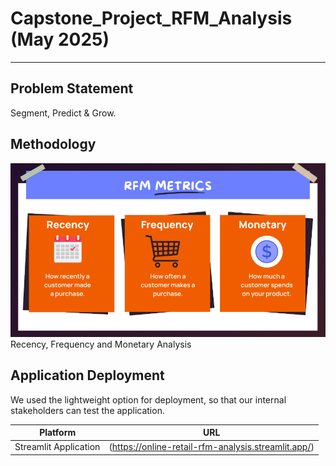 # Capstone_Project_RFM_Analysis (May 2025)
---

## Problem Statement
Segment, Predict & Grow.


## Methodology
![Semantic description of image](assets/rfm_analysis.png "rfm") Recency, Frequency and Monetary Analysis


## Application Deployment

We used the lightweight option for deployment, so that our internal stakeholders can test the application.

| Platform                                        | URL                                                    |
|-------------------------------------------------|--------------------------------------------------------|
| Streamlit Application                           | (https://online-retail-rfm-analysis.streamlit.app/)    |
